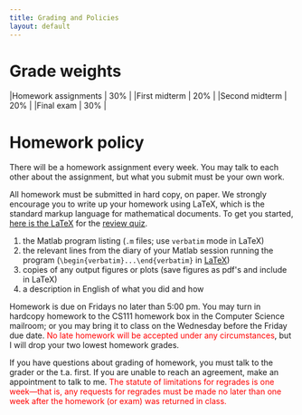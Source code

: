 ```yaml
---
title: Grading and Policies
layout: default
---
```


# Grade weights

|Homework assignments | 30% |
|First midterm        | 20% |
|Second midterm       | 20% |
|Final exam           | 30% |

# Homework policy

There will be a homework assignment every week. You may talk to each
other about the assignment, but what you submit must be your own work. 

All homework must be submitted in hard copy, on paper. 
We strongly encourage you to write up your homework using
LaTeX, which is the standard markup language for mathematical
documents. To get you started, [here is the LaTeX](http://www.cs.ucsb.edu/~gilbert/cs111/old/cs111Fall2010/quiz/quiz.tex) for the [review quiz](http://www.cs.ucsb.edu/~gilbert/cs111/old/cs111Fall2010/quiz/quiz.pdf).



1. the Matlab program listing (`.m` files; use `verbatim` mode in LaTeX)
2. the relevant lines from the diary of your Matlab session running the program
   (`\begin{verbatim}...\end{verbatim}` in
   [LaTeX](https://ucsb-cs111.github.io/topics/latex/))
3. copies of any output figures or plots (save figures as pdf's and include in LaTeX)
4. a description in English of what you did and how

Homework is due on Fridays no later than 5:00 pm. 
You may turn in hardcopy homework to the CS111 homework box 
in the Computer Science mailroom; or you may bring it to class 
on the Wednesday before the Friday due date.
<span style="color:red">No late homework will be accepted
under any circumstances</span>, but I will drop your two lowest
homework grades.

If you have questions about grading of homework, you must talk to the 
grader or the t.a. first. If you are unable to reach an agreement, 
make an appointment to talk to me. <span style="color:red">The statute of
limitations for regrades is one week<span>&mdash;that is, any requests
for regrades must be made no later than one week after the homework
(or exam) was returned in class.

